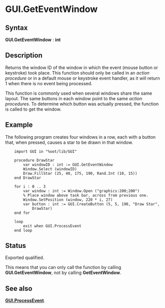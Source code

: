 
# GUI.GetEventWindow

## Syntax
**GUI.GetEventWindow** : **int**

## Description
Returns the window ID of the window in which the event (mouse button or keystroke) took place. This function should only be called in an _action procedure_ or in a default mouse or keystroke event handler, as it will return 1 when there is no event being processed.

This function is commonly used when several windows share the same layout. The same buttons in each window point to the same _action procedures_. To determine which button was actually pressed, the function is called to get the window.


## Example
The following program creates four windows in a row, each with a button that, when pressed, causes a star to be drawn in that window.

        import GUI in "%oot/lib/GUI" 
        
        procedure DrawStar
            var windowID : int := GUI.GetEventWindow
            Window.Select (windowID)
            Draw.FillStar (25, 40, 175, 190, Rand.Int (10, 15))
        end DrawStar
        
        for i : 0 .. 3
            var window : int := Window.Open ("graphics:200;200") 
            % Place window above task bar, across from previous one.
            Window.SetPosition (window, 220 * i, 27) 
            var button : int := GUI.CreateButton (5, 5, 190, "Draw Star", 
                DrawStar) 
        end for
        
        loop
            exit when GUI.ProcessEvent
        end loop
## Status
Exported qualified.

This means that you can only call the function by calling **GUI.GetEventWindow**, not by calling **GetEventWindow**.


## See also
**[GUI.ProcessEvent](gui_processevent.html)**.

